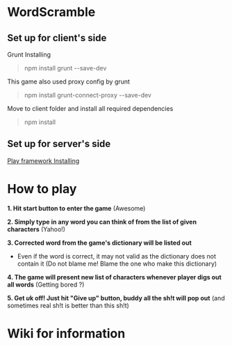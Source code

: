 # WordScramble
## Set up for client's side

Grunt Installing
> npm install grunt --save-dev

This game also used proxy config by grunt 
> npm install grunt-connect-proxy --save-dev

Move to client folder and install all required dependencies
> npm install

## Set up for server's side

[Play framework Installing](https://www.playframework.com/)

# How to play

**1. Hit start button to enter the game** (Awesome)

**2. Simply type in any word you can think of from the list of given characters** (Yahoo!)

**3. Corrected word from the game's dictionary will be listed out** 
   * Even if the word is correct, it may not valid as the dictionary does not contain it
   (Do not blame me! Blame the one who make this dictionary)

**4. The game will present new list of characters whenever player digs out all words** (Getting bored ?)

**5. Get *u*k off! Just hit "Give up" button, buddy all the sh!t will pop out** (and sometimes real sh!t is better than this sh!t)

Wiki for information
===========================================================================================
